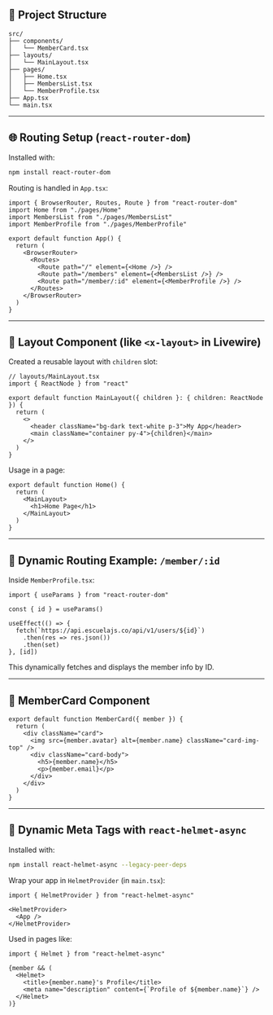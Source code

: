 ## 📁 Project Structure

```
src/
├── components/
│   └── MemberCard.tsx
├── layouts/
│   └── MainLayout.tsx
├── pages/
│   ├── Home.tsx
│   ├── MembersList.tsx
│   └── MemberProfile.tsx
├── App.tsx
└── main.tsx
```

---

## 🌐 Routing Setup (`react-router-dom`)

Installed with:

```bash
npm install react-router-dom
```

Routing is handled in `App.tsx`:

```tsx
import { BrowserRouter, Routes, Route } from "react-router-dom"
import Home from "./pages/Home"
import MembersList from "./pages/MembersList"
import MemberProfile from "./pages/MemberProfile"

export default function App() {
  return (
    <BrowserRouter>
      <Routes>
        <Route path="/" element={<Home />} />
        <Route path="/members" element={<MembersList />} />
        <Route path="/member/:id" element={<MemberProfile />} />
      </Routes>
    </BrowserRouter>
  )
}
```

---

## 🧱 Layout Component (like `<x-layout>` in Livewire)

Created a reusable layout with `children` slot:

```tsx
// layouts/MainLayout.tsx
import { ReactNode } from "react"

export default function MainLayout({ children }: { children: ReactNode }) {
  return (
    <>
      <header className="bg-dark text-white p-3">My App</header>
      <main className="container py-4">{children}</main>
    </>
  )
}
```

Usage in a page:

```tsx
export default function Home() {
  return (
    <MainLayout>
      <h1>Home Page</h1>
    </MainLayout>
  )
}
```

---

## 👤 Dynamic Routing Example: `/member/:id`

Inside `MemberProfile.tsx`:

```tsx
import { useParams } from "react-router-dom"

const { id } = useParams()

useEffect(() => {
  fetch(`https://api.escuelajs.co/api/v1/users/${id}`)
    .then(res => res.json())
    .then(set)
}, [id])
```

This dynamically fetches and displays the member info by ID.

---

## 📸 MemberCard Component

```tsx
export default function MemberCard({ member }) {
  return (
    <div className="card">
      <img src={member.avatar} alt={member.name} className="card-img-top" />
      <div className="card-body">
        <h5>{member.name}</h5>
        <p>{member.email}</p>
      </div>
    </div>
  )
}
```

---

## 🧠 Dynamic Meta Tags with `react-helmet-async`

Installed with:

```bash
npm install react-helmet-async --legacy-peer-deps
```

Wrap your app in `HelmetProvider` (in `main.tsx`):

```tsx
import { HelmetProvider } from "react-helmet-async"

<HelmetProvider>
  <App />
</HelmetProvider>
```

Used in pages like:

```tsx
import { Helmet } from "react-helmet-async"

{member && (
  <Helmet>
    <title>{member.name}'s Profile</title>
    <meta name="description" content={`Profile of ${member.name}`} />
  </Helmet>
)}
```

